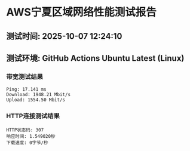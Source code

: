 # AWS宁夏区域网络性能测试报告
## 测试时间: 2025-10-07 12:24:10
## 测试环境: GitHub Actions Ubuntu Latest (Linux)

### 带宽测试结果
```
Ping: 17.141 ms
Download: 1948.21 Mbit/s
Upload: 1554.50 Mbit/s
```

### HTTP连接测试结果
```
HTTP状态码: 307
响应时间: 1.549020秒
下载速度: 0字节/秒
```

